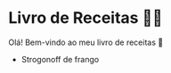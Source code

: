 # Livro de Receitas :man_cook:

Olá! Bem-vindo ao meu livro de receitas :wave:

 - Strogonoff de frango